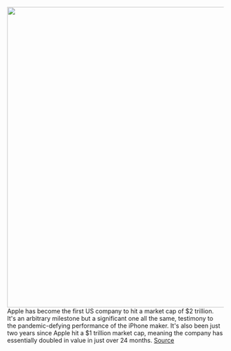 <img src='https://cdn.vox-cdn.com/thumbor/PVcFzt8YNk8el05lFWhZVDgPDfo=/0x0:2040x1360/1200x800/filters:focal(857x517:1183x843)/cdn.vox-cdn.com/uploads/chorus_image/image/67226157/acastro_180604_1777_apple_wwdc_0002.0.jpg' width='700px' /><br/>
Apple has become the first US company to hit a market cap of $2 trillion. It's an arbitrary milestone but a significant one all the same, testimony to the pandemic-defying performance of the iPhone maker. It's also been just two years since Apple hit a $1 trillion market cap, meaning the company has essentially doubled in value in just over 24 months.
<a href='https://www.theverge.com/2020/8/19/21375223/apple-2-trillion-market-cap-first-us-company-stock-price'> Source <a/>